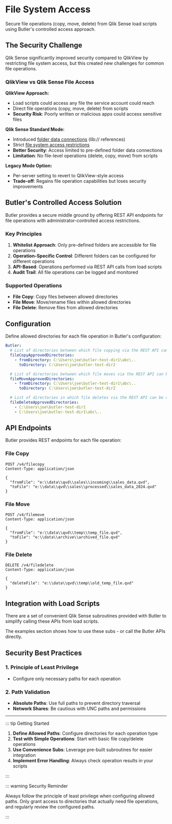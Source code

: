 # File System Access

Secure file operations (copy, move, delete) from Qlik Sense load scripts using Butler's controlled access approach.

## The Security Challenge

Qlik Sense significantly improved security compared to QlikView by restricting file system access, but this created new challenges for common file operations.

### QlikView vs Qlik Sense File Access

**QlikView Approach:**

- Load scripts could access any file the service account could reach
- Direct file operations (copy, move, delete) from scripts
- **Security Risk**: Poorly written or malicious apps could access sensitive files

**Qlik Sense Standard Mode:**

- Introduced [folder data connections](https://help.qlik.com/en-US/sense/August2021/Subsystems/Hub/Content/Sense_Hub/LoadData/connect-data-sources-data-load-editor.htm) (lib:// references)
- Strict [file system access restrictions](https://help.qlik.com/en-US/sense/August2021/Subsystems/Hub/Content/Sense_Hub/LoadData/file-system-access-restriction.htm)
- **Better Security**: Access limited to pre-defined folder data connections
- **Limitation**: No file-level operations (delete, copy, move) from scripts

**Legacy Mode Option:**

- Per-server setting to revert to QlikView-style access
- **Trade-off**: Regains file operation capabilities but loses security improvements

## Butler's Controlled Access Solution

Butler provides a secure middle ground by offering REST API endpoints for file operations with administrator-controlled access restrictions.

### Key Principles

1. **Whitelist Approach**: Only pre-defined folders are accessible for file operations
2. **Operation-Specific Control**: Different folders can be configured for different operations
3. **API-Based**: Operations performed via REST API calls from load scripts
4. **Audit Trail**: All file operations can be logged and monitored

### Supported Operations

- **File Copy**: Copy files between allowed directories
- **File Move**: Move/rename files within allowed directories
- **File Delete**: Remove files from allowed directories

## Configuration

Define allowed directories for each file operation in Butler's configuration:

```yaml
Butler:
  # List of directories between which file copying via the REST API can be done.
  fileCopyApprovedDirectories:
    - fromDirectory: C:\Users\joe\butler-test-dir1\abc\..
      toDirectory: C:\Users\joe\butler-test-dir2

  # List of directories between which file moves via the REST API can be done.
  fileMoveApprovedDirectories:
    - fromDirectory: C:\Users\joe\butler-test-dir1\abc\..
      toDirectory: C:\Users\joe\butler-test-dir2

  # List of directories in which file deletes via the REST API can be done.
  fileDeleteApprovedDirectories:
    - C:\Users\joe\butler-test-dir1
    - C:\Users\joe\butler-test-dir1\abc\..
```

## API Endpoints

Butler provides REST endpoints for each file operation:

### File Copy

```text
POST /v4/filecopy
Content-Type: application/json

{
  "fromFile": "e:\\data\\qvd\\sales\\incoming\\sales_data.qvd",
  "toFile": "e:\\data\\qvd\\sales\\processed\\sales_data_2024.qvd"
}
```

### File Move

```text
POST /v4/filemove
Content-Type: application/json

{
  "fromFile": "e:\\data\\qvd\\temp\\temp_file.qvd",
  "toFile": "e:\\data\\archive\\archived_file.qvd"
}
```

### File Delete

```text
DELETE /v4/filedelete
Content-Type: application/json

{
  "deleteFile": "e:\\data\\qvd\\temp\\old_temp_file.qvd"
}
```

## Integration with Load Scripts

There are a set of convenient Qlik Sense subroutines provided with Butler to simplify calling these APIs from load scripts.

The examples section shows how to use these subs - or call the Butler APIs directly.

## Security Best Practices

### 1. Principle of Least Privilege

- Configure only necessary paths for each operation

### 2. Path Validation

- **Absolute Paths**: Use full paths to prevent directory traversal
- **Network Shares**: Be cautious with UNC paths and permissions

---

::: tip Getting Started

1. **Define Allowed Paths**: Configure directories for each operation type
2. **Test with Simple Operations**: Start with basic file copy/delete operations
3. **Use Convenience Subs**: Leverage pre-built subroutines for easier integration
4. **Implement Error Handling**: Always check operation results in your scripts

:::

::: warning Security Reminder

Always follow the principle of least privilege when configuring allowed paths. Only grant access to directories that actually need file operations, and regularly review the configured paths.

:::
